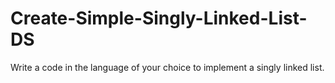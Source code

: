 # Create-Simple-Singly-Linked-List-DS
Write a code in the language of your choice to implement a singly linked list. 
